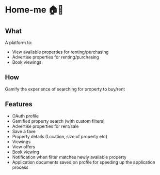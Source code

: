 # Home-me 🏠💙

## What
A platform to:
- View available properties for renting/purchasing
- Advertise properties for renting/purchasing
- Book viewings

## How
Gamify the experience of searching for property to buy/rent

## Features
- OAuth profile
- Gamified property search (with custom filters)
- Advertise properties for rent/sale
- Save a fave
- Property details (Location, size of property etc)
- Viewings
- View offers
- Book viewing
- Notification when filter matches newly available property
- Application documents saved on profile for speeding up the application process
